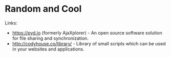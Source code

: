 # Random and Cool

Links:
  - https://pyd.io (formerly AjaXplorer) - An open source software solution for file sharing and synchronization.
  - http://codyhouse.co/library/ - Library of small scripts which can be used in your websites and applications.
